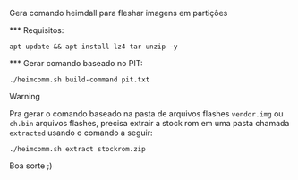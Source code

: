 Gera comando heimdall para fleshar imagens em partiçôes


*** Requisitos:
```
apt update && apt install lz4 tar unzip -y
```

*** Gerar comando baseado no PIT:
```
./heimcomm.sh build-command pit.txt
```

> [!WARNING]
Pra gerar o comando baseado na pasta de arquivos flashes `vendor.img` ou `ch.bin` arquivos flashes, precisa extrair a stock rom em uma pasta chamada `extracted` usando o comando a seguir:
```
./heimcomm.sh extract stockrom.zip
```

Boa sorte ;)
